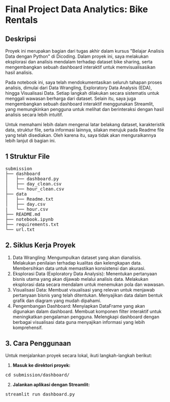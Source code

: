 # Final Project Data Analytics: Bike Rentals

## Deskripsi
Proyek ini merupakan bagian dari tugas akhir dalam kursus "Belajar Analisis Data dengan Python" di Dicoding. Dalam proyek ini, saya melakukan eksplorasi dan analisis mendalam terhadap dataset bike sharing, serta mengembangkan sebuah dashboard interaktif untuk memvisualisasikan hasil analisis.

Pada notebook ini, saya telah mendokumentasikan seluruh tahapan proses analisis, dimulai dari Data Wrangling, Exploratory Data Analysis (EDA), hingga Visualisasi Data. Setiap langkah dilakukan secara sistematis untuk menggali wawasan berharga dari dataset. Selain itu, saya juga mengembangkan sebuah dashboard interaktif menggunakan Streamlit, yang memungkinkan pengguna untuk melihat dan berinteraksi dengan hasil analisis secara lebih intuitif.

Untuk memahami lebih dalam mengenai latar belakang dataset, karakteristik data, struktur file, serta informasi lainnya, silakan merujuk pada Readme file yang telah disediakan. Oleh karena itu, saya tidak akan menguraikannya lebih lanjut di bagian ini.

## 1 Struktur File
<pre>
submission
├── dashboard
│   ├── dashboard.py
│   ├── day_clean.csv
│   └── hour_clean.csv
├── data
│   ├── Readme.txt
│   ├── day.csv
|   └── hour.csv
├── README.md
├── notebook.ipynb
├── requirements.txt
└── url.txt
</pre>

## 2. Siklus Kerja Proyek

1. Data Wrangling:
Mengumpulkan dataset yang akan dianalisis.
Melakukan penilaian terhadap kualitas dan kelengkapan data.
Membersihkan data untuk memastikan konsistensi dan akurasi.
2. Eksplorasi Data (Exploratory Data Analysis):
Menentukan pertanyaan bisnis utama yang akan dijawab melalui analisis data.
Melakukan eksplorasi data secara mendalam untuk menemukan pola dan wawasan.
3. Visualisasi Data:
Membuat visualisasi yang relevan untuk menjawab pertanyaan bisnis yang telah ditentukan.
Menyajikan data dalam bentuk grafik dan diagram yang mudah dipahami.
4. Pengembangan Dashboard:
Menyiapkan DataFrame yang akan digunakan dalam dashboard.
Membuat komponen filter interaktif untuk meningkatkan pengalaman pengguna.
Melengkapi dashboard dengan berbagai visualisasi data guna menyajikan informasi yang lebih komprehensif.

## 3. Cara Penggunaan

Untuk menjalankan proyek secara lokal, ikuti langkah-langkah berikut:

1. **Masuk ke direktori proyek:**
<pre>cd submission/dashboard/</pre>

2. **Jalankan aplikasi dengan Streamlit:** 
<pre>streamlit run dashboard.py</pre>